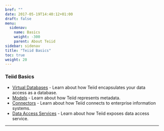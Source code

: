 ```yaml
---
bref: ""
date: 2017-05-19T14:40:12+01:00
draft: false
menu:
  sidenav:
    name: Basics
    weight: -300
    parent: About Teiid
sidebar: sidenav
title: "Teiid Basics"
toc: true
weight: 20
---
```


### Teiid Basics

*   [Virtual Databases](./vdbs) - Learn about how Teiid encapsulates your data access as a database.
*   [Models](./models) - Learn about how Teiid represents metadata.
*   [Connectors](./connectors) - Learn about how Teiid connects to enterprise information systems.
*   [Data Access Services](./dataservices) - Learn about how Teiid exposes data access service.

---